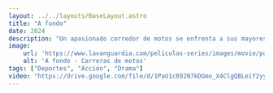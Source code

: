 ```yaml
---
layout: ../../layouts/BaseLayout.astro
title: "A fondo"
date: 2024
description: "Un apasionado corredor de motos se enfrenta a sus mayores desafíos tanto en la pista como fuera de ella, mientras lucha por alcanzar la cima en el competitivo mundo de las carreras profesionales."
image:
    url: 'https://www.lavanguardia.com/peliculas-series/images/movie/poster/2024/8/w1280/uNOJ1JrzkLnOCNQRlmxzc1m8ApB.jpg' 
    alt: 'A fondo - Carreras de motos'
tags: ["Deportes", "Acción", "Drama"]
video: "https://drive.google.com/file/d/1PaU1c892N7kDGmo_X4ClgQBLeiY2yyL8/preview"
---
```

